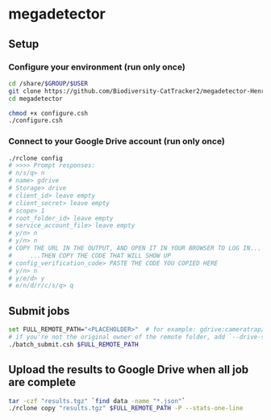 # megadetector

## Setup

### Configure your environment (run only once)

```sh
cd /share/$GROUP/$USER
git clone https://github.com/Biodiversity-CatTracker2/megadetector-Henry2.git megadetector
cd megadetector

chmod +x configure.csh
./configure.csh
```

### Connect to your Google Drive account (run only once)

```sh
./rclone config
# >>>> Prompt responses:
# n/s/q> n
# name> gdrive
# Storage> drive
# client_id> leave empty
# client_secret> leave empty
# scope> 1
# root_folder_id> leave empty
# service_account_file> leave empty
# y/n> n
# y/n> n
# COPY THE URL IN THE OUTPUT, AND OPEN IT IN YOUR BROWSER TO LOG IN...
#     ...THEN COPY THE CODE THAT WILL SHOW UP
# config_verification_code> PASTE THE CODE YOU COPIED HERE
# y/n> n
# y/e/d> y
# e/n/d/r/c/s/q> q
```

## Submit jobs

```sh
set FULL_REMOTE_PATH="<PLACEHOLDER>"  # for example: gdrive:cameratrap/deployments
# if you're not the original owner of the remote folder, add `--drive-shared-with-me` to `rclone` commands
./batch_submit.csh $FULL_REMOTE_PATH
```

## Upload the results to Google Drive when all job are complete

```sh
tar -czf "results.tgz" `find data -name "*.json"`
./rclone copy "results.tgz" $FULL_REMOTE_PATH -P --stats-one-line
```
